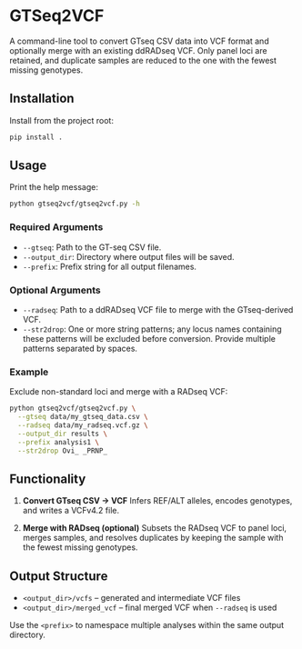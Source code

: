 # GTSeq2VCF

A command-line tool to convert GTseq CSV data into VCF format and optionally merge with an existing ddRADseq VCF. Only panel loci are retained, and duplicate samples are reduced to the one with the fewest missing genotypes.

## Installation

Install from the project root:

```bash
pip install .
```

## Usage

Print the help message:

```bash
python gtseq2vcf/gtseq2vcf.py -h
```

### Required Arguments

* `--gtseq`: Path to the GT-seq CSV file.
* `--output_dir`: Directory where output files will be saved.
* `--prefix`: Prefix string for all output filenames.

### Optional Arguments

* `--radseq`: Path to a ddRADseq VCF file to merge with the GTseq-derived VCF.
* `--str2drop`: One or more string patterns; any locus names containing these patterns will be excluded before conversion. Provide multiple patterns separated by spaces.

### Example

Exclude non-standard loci and merge with a RADseq VCF:

```bash
python gtseq2vcf/gtseq2vcf.py \
  --gtseq data/my_gtseq_data.csv \
  --radseq data/my_radseq.vcf.gz \
  --output_dir results \
  --prefix analysis1 \
  --str2drop Ovi_ _PRNP_
```

## Functionality

1. **Convert GTseq CSV → VCF**
   Infers REF/ALT alleles, encodes genotypes, and writes a VCFv4.2 file.

2. **Merge with RADseq (optional)**
   Subsets the RADseq VCF to panel loci, merges samples, and resolves duplicates by keeping the sample with the fewest missing genotypes.

## Output Structure

* `<output_dir>/vcfs` – generated and intermediate VCF files
* `<output_dir>/merged_vcf` – final merged VCF when `--radseq` is used

Use the `<prefix>` to namespace multiple analyses within the same output directory.
